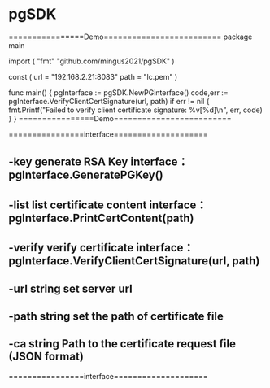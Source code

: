 # pgSDK

================Demo=========================
package main

import (
	"fmt"
	"github.com/mingus2021/pgSDK"
)

const (
	url  = "192.168.2.21:8083"
	path = "lc.pem"
)

func main() {
	pgInterface := pgSDK.NewPGinterface()
	code,err := pgInterface.VerifyClientCertSignature(url, path)
	if err != nil {
		fmt.Printf("Failed to verify client certificate signature: %v[%d]\n", err, code)
	}
}
================Demo=========================

================interface====================      

  -key
        generate RSA Key
        interface：pgInterface.GeneratePGKey()
-------------------------------------------      
  -list
        list certificate content
        interface：pgInterface.PrintCertContent(path)
-------------------------------------------      
  -verify
        verify certificate
        interface：pgInterface.VerifyClientCertSignature(url, path)
 ------------------------------------------- 

  -url string
        set server url
 -------------------------------------------       
  -path string
        set the path of certificate file   
 -------------------------------------------         
  -ca string
        Path to the certificate request file (JSON format)
 ------------------------------------------- 
 ================interface====================       

